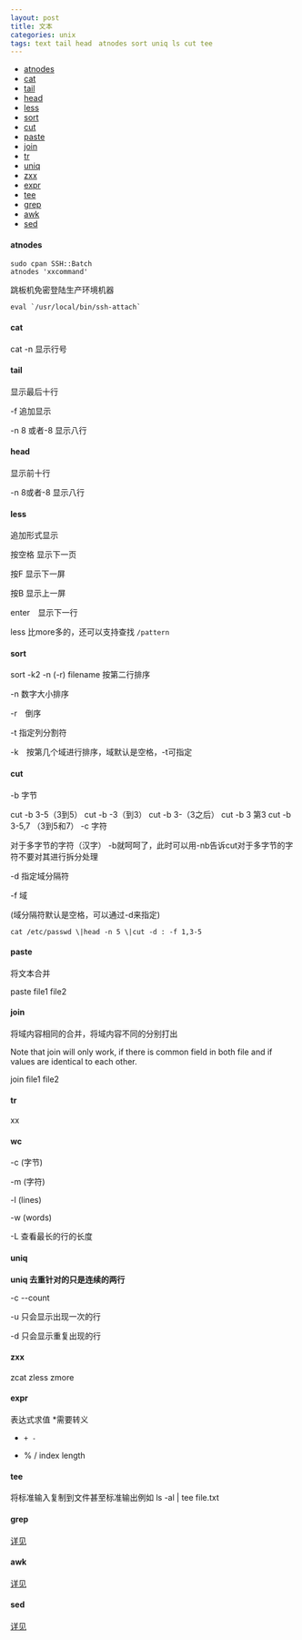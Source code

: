 ```yaml
---
layout: post
title: 文本
categories: unix
tags: text tail head　atnodes sort uniq ls cut tee
---
```


*   [atnodes](#atnodes)
*   [cat](#cat)
*   [tail](#tail)
*   [head](#head)
*   [less](#less)
*   [sort](#sort)
*   [cut](#cut)
*   [paste](#paste)
*   [join](#join)
*   [tr](#tr)
*   [uniq](#uniq)
*   [zxx](#zxx)
*   [expr](#expr)
*   [tee](#tee)
*   [grep](#grep)
*   [awk](#awk)
*   [sed](#sed)

#### atnodes

    sudo cpan SSH::Batch
    atnodes 'xxcommand'

跳板机免密登陆生产环境机器

    eval `/usr/local/bin/ssh-attach`

#### cat

cat -n 显示行号

#### tail
显示最后十行

-f 追加显示

-n 8 或者-8   显示八行

#### head
显示前十行

-n 8或者-8   显示八行

#### less
追加形式显示

按空格  显示下一页

按F 显示下一屏

按B 显示上一屏

enter　显示下一行

less 比more多的，还可以支持查找 `/pattern`


#### sort
sort -k2 -n (-r)   filename   按第二行排序

-n 数字大小排序

-r　倒序

-t 指定列分割符

-k　按第几个域进行排序，域默认是空格，-t可指定

#### cut
-b  字节

cut -b 3-5（3到5）      cut -b -3（到3）     cut -b 3-（3之后）  cut -b 3  第3    cut -b  3-5,7 （3到5和7）
-c 字符

对于多字节的字符（汉字） -b就呵呵了，此时可以用-nb告诉cut对于多字节的字符不要对其进行拆分处理

-d 指定域分隔符

-f  域

(域分隔符默认是空格，可以通过-d来指定)

`cat /etc/passwd \|head -n 5 \|cut -d : -f 1,3-5`

#### paste
将文本合并

paste file1 file2

#### join
将域内容相同的合并，将域内容不同的分别打出

Note that join will only work, if there is common field in both file and if values are identical to each other.

join file1 file2

#### tr
xx

#### wc
-c (字节)

-m (字符)

-l (lines)

-w  (words)

-L 查看最长的行的长度

#### uniq

**uniq 去重针对的只是连续的两行**

-c  --count

-u 只会显示出现一次的行

-d 只会显示重复出现的行

#### zxx

zcat zless zmore

#### expr
表达式求值  *需要转义
*     + -
* %   /    index  length

#### tee

将标准输入复制到文件甚至标准输出例如 ls -al | tee file.txt

#### grep

[详见](/2015/12/07/grep)

#### awk

[详见](/1025/12/25/awk)

#### sed

[详见](/2015/12/26/sed)